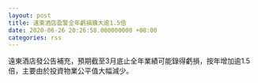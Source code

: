 ```yaml
---
layout: post
title: 遠東酒店盈警全年虧損擴大逾1.5倍
date: 2020-06-26 20:26:58.000000000 +08:00
categories: rss
---
```


遠東酒店發公告補充，預期截至3月底止全年業績可能錄得虧損，按年增加逾1.5倍，主要由於投資物業公平值大幅減少。

